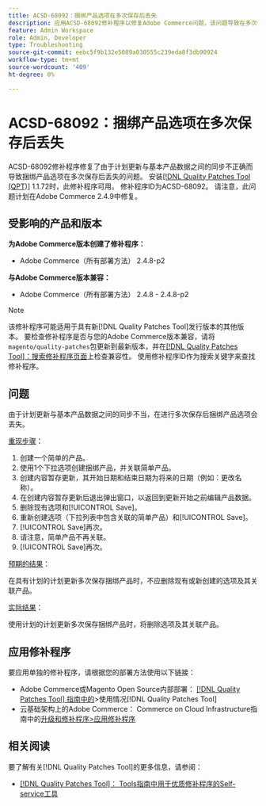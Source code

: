 ```yaml
---
title: ACSD-68092：捆绑产品选项在多次保存后丢失
description: 应用ACSD-68092修补程序以修复Adobe Commerce问题，该问题导致在多次保存后捆绑产品选项会丢失，原因在于计划的更新与基本产品数据之间的同步不正确。
feature: Admin Workspace
role: Admin, Developer
type: Troubleshooting
source-git-commit: eebc5f9b132e5089a030555c239eda8f3db90924
workflow-type: tm+mt
source-wordcount: '409'
ht-degree: 0%

---
```



# ACSD-68092：捆绑产品选项在多次保存后丢失

ACSD-68092修补程序修复了由于计划更新与基本产品数据之间的同步不正确而导致捆绑产品选项在多次保存后丢失的问题。 安装[[!DNL Quality Patches Tool (QPT)]](/help/tools/quality-patches-tool/quality-patches-tool-to-self-serve-quality-patches.md) 1.1.72时，此修补程序可用。 修补程序ID为ACSD-68092。 请注意，此问题计划在Adobe Commerce 2.4.9中修复。

## 受影响的产品和版本

**为Adobe Commerce版本创建了修补程序：**

* Adobe Commerce（所有部署方法） 2.4.8-p2

**与Adobe Commerce版本兼容：**

* Adobe Commerce（所有部署方法） 2.4.8 - 2.4.8-p2

>[!NOTE]
>
>该修补程序可能适用于具有新[!DNL Quality Patches Tool]发行版本的其他版本。 要检查修补程序是否与您的Adobe Commerce版本兼容，请将`magento/quality-patches`包更新到最新版本，并在[[!DNL Quality Patches Tool]：搜索修补程序页面](https://experienceleague.adobe.com/tools/commerce-quality-patches/index.html)上检查兼容性。 使用修补程序ID作为搜索关键字来查找修补程序。

## 问题

由于计划更新与基本产品数据之间的同步不当，在进行多次保存后捆绑产品选项会丢失。

<u>重现步骤</u>：

1. 创建一个简单的产品。
1. 使用1个下拉选项创建捆绑产品，并关联简单产品。
1. 创建内容暂存更新，其开始日期和结束日期为将来的日期（例如：更改名称）。
1. 在创建内容暂存更新后退出弹出窗口，以返回到更新开始之前编辑产品数据。
1. 删除现有选项和[!UICONTROL Save]。
1. 重新创建选项（下拉列表中包含关联的简单产品）和[!UICONTROL Save]。
1. [!UICONTROL Save]再次。
1. 请注意，简单产品不再关联。
1. [!UICONTROL Save]再次。

<u>预期的结果</u>：

在具有计划的计划更新多次保存捆绑产品时，不应删除现有或新创建的选项及其关联产品。

<u>实际结果</u>：

使用计划的计划更新多次保存捆绑产品时，将删除选项及其关联产品。

## 应用修补程序

要应用单独的修补程序，请根据您的部署方法使用以下链接：

* Adobe Commerce或Magento Open Source内部部署： [[!DNL Quality Patches Tool] 指南中的](/help/tools/quality-patches-tool/usage.md)>使用情况[!DNL Quality Patches Tool]
* 云基础架构上的Adobe Commerce： Commerce on Cloud Infrastructure指南中的[升级和修补程序>应用修补程序](https://experienceleague.adobe.com/docs/commerce-cloud-service/user-guide/develop/upgrade/apply-patches.html)

## 相关阅读

要了解有关[!DNL Quality Patches Tool]的更多信息，请参阅：

* [[!DNL Quality Patches Tool]： Tools指南中用于优质修补程序的Self-service工具](/help/tools/quality-patches-tool/quality-patches-tool-to-self-serve-quality-patches.md)
